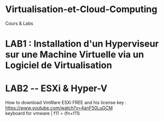 # Virtualisation-et-Cloud-Computing
Cours &amp; Labs
# LAB1 : Installation d'un Hyperviseur sur une Machine Virtuelle via un Logiciel de Virtualisation

# LAB2 -- ESXi & Hyper-V
How to download VmWare ESXi FREE and his license key : https://www.youtube.com/watch?v=4anF50LuGCM </br>
 keyboard for vmware | f11 = (fn+f11)
